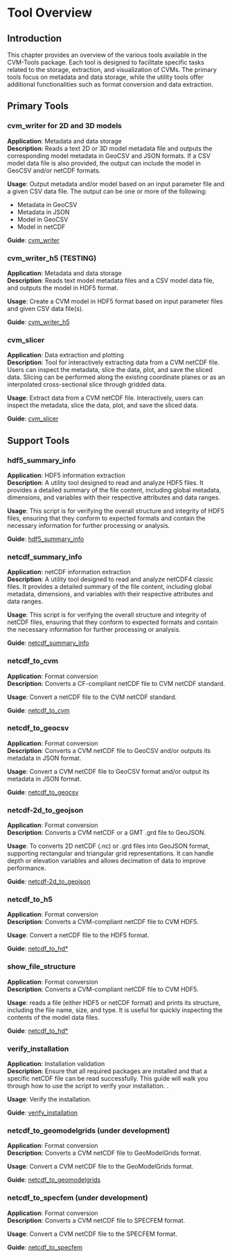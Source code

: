 # Tool Overview

## Introduction

This chapter provides an overview of the various tools available in the CVM-Tools package. Each tool is designed to facilitate specific tasks related to the storage, extraction, and visualization of CVMs. The primary tools focus on metadata and data storage, while the utility tools offer additional functionalities such as format conversion and data extraction.

## Primary Tools

### cvm_writer for 2D and 3D models

**Application**: Metadata and data storage  
**Description**: Reads a text 2D or 3D model metadata file and outputs the corresponding model metadata in GeoCSV and JSON formats. If a CSV model data file is also provided, the output can include the model in GeoCSV and/or netCDF formats.

**Usage**: Output metadata and/or model based on an input parameter file and a given CSV data file. The output can be one or more of the following:

- Metadata in GeoCSV
- Metadata in JSON
- Model in GeoCSV
- Model in netCDF

**Guide**: <a href="usage/cvm_writer.html">cvm_writer</a>

### cvm_writer_h5 (TESTING)

**Application**: Metadata and data storage  
**Description**: Reads text model metadata files and a CSV model data file, and outputs the model in HDF5 format.

**Usage**: Create a CVM model in HDF5 format based on input parameter files and given CSV data file(s).

**Guide**: <a href="usage/cvm_writer_h5.html">cvm_writer_h5</a>

### cvm_slicer

**Application**: Data extraction and plotting  
**Description**: Tool for interactively extracting data from a CVM netCDF file. Users can inspect the metadata, slice the data, plot, and save the sliced data. Slicing can be performed along the existing coordinate planes or as an interpolated cross-sectional slice through gridded data.

**Usage**: Extract data from a CVM netCDF file. Interactively, users can inspect the metadata, slice the data, plot, and save the sliced data.

**Guide**: <a href="usage/cvm_slicer.html">cvm_slicer</a>

## Support Tools

### hdf5_summary_info

**Application**: HDF5 information extraction  
**Description**: A utility tool designed to read and analyze HDF5 files. It provides a detailed summary of the file content, including global metadata, dimensions, and variables with their respective attributes and data ranges.

**Usage**: This script is for verifying the overall structure and integrity of HDF5 files, ensuring that they conform to expected formats and contain the necessary information for further processing or analysis.

**Guide**: <a href="usage/hdf5_summary_info.html">hdf5_summary_info</a>

### netcdf_summary_info

**Application**: netCDF information extraction  
**Description**: A utility tool designed to read and analyze netCDF4 classic files. It provides a detailed summary of the file content, including global metadata, dimensions, and variables with their respective attributes and data ranges.

**Usage**: This script is for verifying the overall structure and integrity of netCDF files, ensuring that they conform to expected formats and contain the necessary information for further processing or analysis.

**Guide**: <a href="usage/netcdf_summary_info.html">netcdf_summary_info</a>

### netcdf_to_cvm

**Application**: Format conversion  
**Description**: Converts a CF-compliant netCDF file to CVM netCDF standard.

**Usage**: Convert a netCDF file to the CVM netCDF standard.

**Guide**: <a href="usage/netcdf_to_cvm.html">netcdf_to_cvm</a>

### netcdf_to_geocsv

**Application**: Format conversion  
**Description**: Converts a CVM netCDF file to GeoCSV and/or outputs its metadata in JSON format.

**Usage**: Convert a CVM netCDF file to GeoCSV format and/or output its metadata in JSON format.

**Guide**: <a href="usage/netcdf_to_geocsv.html">netcdf_to_geocsv</a>

### netcdf-2d_to_geojson

**Application**: Format conversion  
**Description**: Converts a CVM netCDF or a GMT .grd file to GeoJSON.

**Usage**: To converts 2D netCDF (.nc) or .grd files into GeoJSON format, supporting rectangular and triangular grid representations. It can handle depth or elevation variables and allows decimation of data to improve performance.

**Guide**: <a href="usage/netcdf-2d_to_geojson.html">netcdf-2d_to_geojson</a>

### netcdf_to_h5

**Application**: Format conversion  
**Description**: Converts a CVM-compliant netCDF file to CVM HDF5.

**Usage**: Convert a netCDF file to the HDF5 format.

**Guide**: <a href="usage/netcdf_to_hd.html">netcdf_to_hd\*</a>

### show_file_structure

**Application**: Format conversion  
**Description**: Converts a CVM-compliant netCDF file to CVM HDF5.

**Usage**: reads a file (either HDF5 or netCDF format) and prints its structure, including the file name, size, and type. It is useful for quickly inspecting the contents of the model data files.

**Guide**: <a href="usage/show_file_structure.html">netcdf_to_hd\*</a>

### verify_installation

**Application**: Installation validation  
**Description**: Ensure that all required packages are installed and that a specific netCDF file can be read successfully. This guide will walk you through how to use the script to verify your installation.
.

**Usage**: Verify the installation.

**Guide**: <a href="usage/verify_installation.html">verify_installation</a>

### netcdf_to_geomodelgrids (under development)

**Application**: Format conversion  
**Description**: Converts a CVM netCDF file to GeoModelGrids format.

**Usage**: Convert a CVM netCDF file to the GeoModelGrids format.

**Guide**: <a href="#">netcdf_to_geomodelgrids</a>

### netcdf_to_specfem (under development)

**Application**: Format conversion  
**Description**: Converts a CVM netCDF file to SPECFEM format.

**Usage**: Convert a CVM netCDF file to the SPECFEM format.

**Guide**: <a href="#">netcdf_to_specfem</a>
